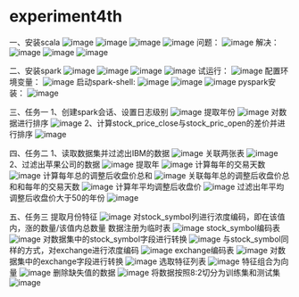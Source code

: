 # experiment4th

一、安装scala
![image](https://github.com/scs0413/experiment4th/blob/main/img/图片1.png)
![image](https://github.com/scs0413/experiment4th/blob/main/img/图片2.png)
![image](https://github.com/scs0413/experiment4th/blob/main/img/图片3.png)
![image](https://github.com/scs0413/experiment4th/blob/main/img/图片4.png)
问题：
![image](https://github.com/scs0413/experiment4th/blob/main/img/图片5.png)
解决：
![image](https://github.com/scs0413/experiment4th/blob/main/img/图片6.png)
![image](https://github.com/scs0413/experiment4th/blob/main/img/图片7.png)
![image](https://github.com/scs0413/experiment4th/blob/main/img/图片8.png)

二、安装spark
![image](https://github.com/scs0413/experiment4th/blob/main/img/图片9.png)
![image](https://github.com/scs0413/experiment4th/blob/main/img/图片10.png)
![image](https://github.com/scs0413/experiment4th/blob/main/img/图片11.png)
![image](https://github.com/scs0413/experiment4th/blob/main/img/图片12.png)
试运行：
![image](https://github.com/scs0413/experiment4th/blob/main/img/图片13.png)
配置环境变量：
![image](https://github.com/scs0413/experiment4th/blob/main/img/图片14.png)
启动spark-shell:
![image](https://github.com/scs0413/experiment4th/blob/main/img/图片15.png)
![image](https://github.com/scs0413/experiment4th/blob/main/img/图片16.png)
![image](https://github.com/scs0413/experiment4th/blob/main/img/图片17.png)
pyspark安装：
![image](https://github.com/scs0413/experiment4th/blob/main/img/图片18.png)

三、任务一
1、创建spark会话、设置日志级别
![image](https://github.com/scs0413/experiment4th/blob/main/img/111.pic.jpg)
提取年份
![image](https://github.com/scs0413/experiment4th/blob/main/img/112.pic.jpg)
对数据进行排序
![image](https://github.com/scs0413/experiment4th/blob/main/img/113.pic.jpg)
2、计算stock_price_close与stock_pric_open的差价并进行排序
![image](https://github.com/scs0413/experiment4th/blob/main/img/121.pic.jpg)

四、任务二
1、读取数据集并过滤出IBM的数据
![image](https://github.com/scs0413/experiment4th/blob/main/img/211.pic.jpg)
关联两张表
![image](https://github.com/scs0413/experiment4th/blob/main/img/212.pic.jpg)
2、过滤出苹果公司的数据
![image](https://github.com/scs0413/experiment4th/blob/main/img/221.pic.jpg)
提取年
![image](https://github.com/scs0413/experiment4th/blob/main/img/222.pic.jpg)
计算每年的交易天数
![image](https://github.com/scs0413/experiment4th/blob/main/img/223.pic.jpg)
计算每年总的调整后收盘价总和
![image](https://github.com/scs0413/experiment4th/blob/main/img/224.pic.jpg)
关联每年总的调整后收盘价总和和每年的交易天数
![image](https://github.com/scs0413/experiment4th/blob/main/img/225.pic.jpg)
计算年平均调整后收盘价
![image](https://github.com/scs0413/experiment4th/blob/main/img/226.pic.jpg)
过滤出年平均调整后收盘价大于50的年份
![image](https://github.com/scs0413/experiment4th/blob/main/img/227.pic.jpg)

五、任务三
提取月份特征
![image](https://github.com/scs0413/experiment4th/blob/main/img/311.pic.jpg)
对stock_symbol列进行浓度编码，即在该值内，涨的数量/该值内总数量
数据注册为临时表
![image](https://github.com/scs0413/experiment4th/blob/main/img/312.pic.jpg)
stock_symbol编码表
![image](https://github.com/scs0413/experiment4th/blob/main/img/313.pic.jpg)
对数据集中的stock_symbol字段进行转换
![image](https://github.com/scs0413/experiment4th/blob/main/img/314.pic.jpg)
与stock_symbol同样的方式，对exchange进行浓度编码
![image](https://github.com/scs0413/experiment4th/blob/main/img/315.pic.jpg)
exchange编码表
![image](https://github.com/scs0413/experiment4th/blob/main/img/316.pic.jpg)
对数据集中的exchange字段进行转换
![image](https://github.com/scs0413/experiment4th/blob/main/img/317.pic.jpg)
选取特征列表
![image](https://github.com/scs0413/experiment4th/blob/main/img/318.pic.jpg)
特征组合为向量
![image](https://github.com/scs0413/experiment4th/blob/main/img/319.pic.jpg)
删除缺失值的数据
![image](https://github.com/scs0413/experiment4th/blob/main/img/320.pic.jpg)
将数据按照8:2切分为训练集和测试集
![image](https://github.com/scs0413/experiment4th/blob/main/img/321.pic.jpg)

